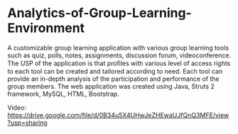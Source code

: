 # Analytics-of-Group-Learning-Environment
 A customizable group learning application with various group learning tools such as quiz, polls, notes, assignments, discussion forum, videoconference.
 The USP of the application is that proﬁles with various level of access rights to each tool can be created and tailored according to need.
  Each tool can provide an in-depth analysis of the participation and performance of the group members.
  The web application was created using Java, Struts 2 framework, MySQL, HTML, Bootstrap.

Video: https://drive.google.com/file/d/0B34u5X4UHwJeZHEwaUJfQnQ3MFE/view?usp=sharing
